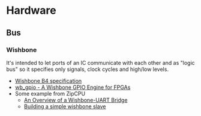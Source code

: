 # Hardware

## Bus

### Wishbone

It's intended to let ports of an IC communicate with each other and as "logic bus" so it
specifies only signals, clock cycles and high/low levels.

 - [Wishbone B4 specification](https://cdn.opencores.org/downloads/wbspec_b4.pdf)
 - [wb_gpio - A Wishbone GPIO Engine for FPGAs](http://www.phisch.org/website/wb_gpio/index.html)
 - Some example from ZipCPU
   - [An Overview of a Wishbone-UART Bridge](https://zipcpu.com/blog/2017/06/05/wb-bridge-overview.html)
   - [Building a simple wishbone slave](https://zipcpu.com/zipcpu/2017/05/29/simple-wishbone.html)

